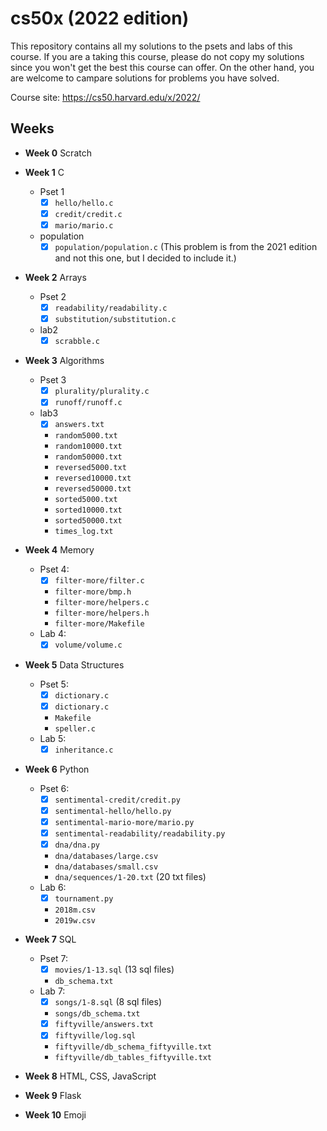 # cs50x (2022 edition)
This repository contains all my solutions to the psets and labs of this course. If you are a taking this course, please do not copy my solutions since you won't get the best this course can offer. On the other hand, you are welcome to campare solutions for problems you have solved.

Course site: https://cs50.harvard.edu/x/2022/

## Weeks
- **Week 0** Scratch
- **Week 1** C
    - Pset 1
        - [x] `hello/hello.c`
        - [x] `credit/credit.c`
        - [x] `mario/mario.c`
    - population
        - [x] `population/population.c` (This problem is from the 2021 edition and not this one, but I decided to include it.)

- **Week 2** Arrays
    - Pset 2
        - [x] `readability/readability.c`
        - [x] `substitution/substitution.c`
    - lab2
        - [x] `scrabble.c`

- **Week 3** Algorithms
    - Pset 3
        - [x] `plurality/plurality.c`
        - [x] `runoff/runoff.c`
    - lab3
        - [x] `answers.txt`
        - `random5000.txt`
        - `random10000.txt`
        - `random50000.txt`
        - `reversed5000.txt`
        - `reversed10000.txt`
        - `reversed50000.txt`
        - `sorted5000.txt`
        - `sorted10000.txt`
        - `sorted50000.txt`
        - `times_log.txt`

- **Week 4** Memory
    - Pset 4:
        - [x] `filter-more/filter.c`
        - `filter-more/bmp.h`
        - `filter-more/helpers.c`
        - `filter-more/helpers.h`
        - `filter-more/Makefile`
    - Lab 4:
        - [x] `volume/volume.c`

- **Week 5** Data Structures
    - Pset 5:
        - [x] `dictionary.c`
        - [x] `dictionary.c`
        - `Makefile`
        - `speller.c`
    - Lab 5:
        - [x] `inheritance.c`

- **Week 6** Python
    - Pset 6:
        - [x] `sentimental-credit/credit.py`
        - [x] `sentimental-hello/hello.py`
        - [x] `sentimental-mario-more/mario.py`
        - [x] `sentimental-readability/readability.py`
        - [x] `dna/dna.py`
        - `dna/databases/large.csv`
        - `dna/databases/small.csv`
        - `dna/sequences/1-20.txt` (20 txt files)
    - Lab 6:
        - [x] `tournament.py`
        - `2018m.csv`
        - `2019w.csv`

- **Week 7** SQL
    - Pset 7:
        - [x] `movies/1-13.sql` (13 sql files)
        - `db_schema.txt`
    - Lab 7:
        - [x] `songs/1-8.sql` (8 sql files)
        - `songs/db_schema.txt`
        - [x] `fiftyville/answers.txt`
        - [x] `fiftyville/log.sql`
        - `fiftyville/db_schema_fiftyville.txt`
        - `fiftyville/db_tables_fiftyville.txt`
- **Week 8** HTML, CSS, JavaScript
- **Week 9** Flask
- **Week 10** Emoji
